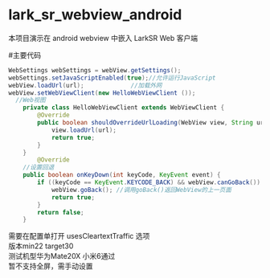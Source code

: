# lark_sr_webview_android
本项目演示在 android webview 中嵌入 LarkSR Web 客户端  

#主要代码  
```java  
WebSettings webSettings = webView.getSettings();  
webSettings.setJavaScriptEnabled(true);//允许运行JavaScript  
webView.loadUrl(url);             //加载外网  
webView.setWebViewClient(new HelloWebViewClient ());  
  //Web视图  
    private class HelloWebViewClient extends WebViewClient {  
        @Override  
        public boolean shouldOverrideUrlLoading(WebView view, String url) {  
            view.loadUrl(url);  
            return true;  
        }  
    }  
        @Override  
    //设置回退  
    public boolean onKeyDown(int keyCode, KeyEvent event) {  
        if ((keyCode == KeyEvent.KEYCODE_BACK) && webView.canGoBack()) {  
            webView.goBack(); //调用goBack()返回WebView的上一页面  
            return true;  
        }  
        return false;  
    }  
```
   需要在配置单打开 usesCleartextTraffic 选项  
   版本min22 target30  
   测试机型华为Mate20X 小米6通过  
   暂不支持全屏，需手动设置  
